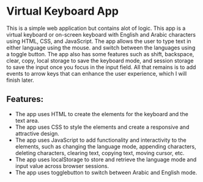 # Virtual Keyboard App
This is a simple web application but contains alot of logic. This app is a virtual keyboard or on-screen keyboard with English and Arabic characters using HTML, CSS, and JavaScript. The app allows the user to type text in either language using the mouse. and switch between the languages using a toggle button. The app also has some features such as shift, backspace, clear, copy, local storage to save the keyboard mode, and session storage to save the input once you focus in the input field. All that remains is to add events to arrow keys that can enhance the user experience, which I will finish later.
## Features:
- The app uses HTML to create the elements for the keyboard and the text area.
- The app uses CSS to style the elements and create a responsive and attractive design.
- The app uses JavaScript to add functionality and interactivity to the elements, such as changing the language mode, appending characters, deleting characters, clearing text, copying text, moving cursor, etc.
- The app uses localStorage to store and retrieve the language mode and input value across browser sessions.
- The app uses togglebutton to switch between Arabic and English mode.
